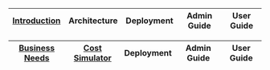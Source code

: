 | [Introduction](/README.md) | Architecture | Deployment  | Admin Guide | User Guide  | 
| ------------- | ------------- | ------------- | ------------- | ------------- |

| [Business Needs](/README.md) | [Cost Simulator](/README.md)  | Deployment  | Admin Guide | User Guide  | 
| ------------- | ------------- | ------------- | ------------- | ------------- |



